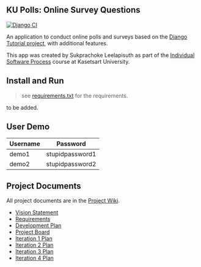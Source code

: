 ## KU Polls: Online Survey Questions 

[![Django CI](https://github.com/MeHappyLucky/ku-polls/actions/workflows/django.yml/badge.svg)](https://github.com/MeHappyLucky/ku-polls/actions/workflows/django.yml)

An application to conduct online polls and surveys based
on the [Django Tutorial project][django-tutorial], with
additional features.

This app was created by Sukprachoke Leelapisuth as part of the [Individual Software Process](
https://cpske.github.io/ISP) course at Kasetsart University.

## Install and Run

> see [requirements.txt](requirements.txt) for the requirements.

to be added.

## User Demo
| Username  | Password        |
|-----------|-----------------|
|   demo1   | stupidpassword1 |
|   demo2   | stupidpassword2 |

## Project Documents

All project documents are in the [Project Wiki](https://github.com/MeHappyLucky/ku-polls/wiki/Home).

* [Vision Statement](https://github.com/MeHappyLucky/ku-polls/wiki/Vision-Statement)
* [Requirements](https://github.com/MeHappyLucky/ku-polls/wiki/Requirements)
* [Development Plan](https://github.com/MeHappyLucky/ku-polls/wiki/Development-Plan)
* [Project Board](https://github.com/users/MeHappyLucky/projects/1)
* [Iteration 1 Plan](https://github.com/MeHappyLucky/ku-polls/wiki/Iteration-1-Plan)
* [Iteration 2 Plan](https://github.com/MeHappyLucky/ku-polls/wiki/Iteration-2-Plan)
* [Iteration 3 Plan](https://github.com/MeHappyLucky/ku-polls/wiki/Iteration-3-Plan)
* [Iteration 4 Plan](https://github.com/MeHappyLucky/ku-polls/wiki/Iteration-4-Plan)

[django-tutorial]: https://docs.djangoproject.com/en/3.1/intro/tutorial01/
